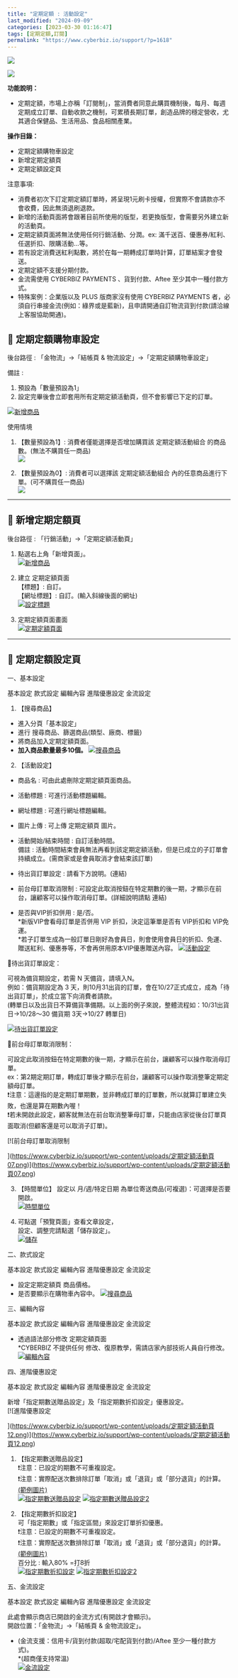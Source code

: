 ```yaml
---
title: "定期定額 : 活動設定"
last_modified: "2024-09-09"
categories: [2023-03-30 01:16:47]
tags: [定期定額,訂閱]
permalink: "https://www.cyberbiz.io/support/?p=1618"
---
```


![](https://www.cyberbiz.io/support/wp-content/uploads/適用站別.png)

[![](https://www.cyberbiz.io/support/wp-content/uploads/台灣站.png)](https://www.cyberbiz.io/support/?page_id=2490)

**功能說明：**  

* 定期定額，市場上亦稱「訂閱制」，當消費者同意此購買機制後，每月、每週定期成立訂單、自動收款之機制，可累積長期訂單，創造品牌的穩定營收，尤其適合保健品、生活用品、食品相關產業。 

**操作目錄：**

* 定期定額購物車設定
* 新增定期定額頁
* 定期定額設定頁

注意事項:  

* 消費者初次下訂定期定額訂單時，將呈現1元刷卡授權，但實際不會請款亦不會收費，因此無須退刷退款。
* 新增的活動頁面將會跟著目前所使用的版型，若更換版型，會需要另外建立新的活動頁。
* 定期定額頁面將無法使用任何行銷活動、分潤。ex: 滿千送百、優惠券/紅利、任選折扣、限購活動…等。 
* 若有設定消費送紅利點數，將於在每一期轉成訂單時計算，訂單結案才會發送。
* 定期定額不支援分期付款。
* 金流需使用 CYBERBIZ PAYMENTS 、貨到付款、Aftee 至少其中一種付款方式。
* 特殊案例：企業版以及 PLUS 版商家沒有使用 CYBERBIZ PAYMENTS 者，必須自行串接金流(例如：綠界或是藍新)，且申請開通自訂物流貨到付款(請洽線上客服協助開通)。



## 📌 定期定額購物車設定


後台路徑 : 「金物流」→「結帳頁 & 物流設定」→「定期定額購物車設定」  


備註 :

1. 預設為「數量預設為1」
2. 設定完畢後會立即套用所有定期定額活動頁，但不會影響已下定的訂單。

[![新增商品](https://www.cyberbiz.io/support/wp-content/uploads/定期定額活動頁19.png)](https://www.cyberbiz.io/support/wp-content/uploads/定期定額活動頁19.png)  

使用情境

1. 【數量預設為1】: 消費者僅能選擇是否增加購買該 定期定額活動組合 的商品數。(無法不購買任一商品)  
[![](https://www.cyberbiz.io/support/wp-content/uploads/定期定額活動頁20.png)](https://www.cyberbiz.io/support/wp-content/uploads/定期定額活動頁20.png)



2. 【數量預設為0】: 消費者可以選擇該 定期定額活動組合 內的任意商品進行下單。(可不購買任一商品)  
[![](https://www.cyberbiz.io/support/wp-content/uploads/定期定額活動頁21.png)](https://www.cyberbiz.io/support/wp-content/uploads/定期定額活動頁21.png)



* * *



## 📌 新增定期定額頁


後台路徑 : 「行銷活動」→「定期定額活動頁」  


1. 點選右上角「新增頁面」。  
[![新增商品](https://www.cyberbiz.io/support/wp-content/uploads/定期定額活動頁01.png)](https://www.cyberbiz.io/support/wp-content/uploads/定期定額活動頁01.png)



2. 建立 定期定額頁面  
【標題】: 自訂。  
【網址標題】: 自訂。(輸入斜線後面的網址)  
[![設定標題](https://www.cyberbiz.io/support/wp-content/uploads/定期定額活動頁02.png)](https://www.cyberbiz.io/support/wp-content/uploads/定期定額活動頁02.png)



3. 定期定額頁面畫面  
[![定期定額頁面](https://www.cyberbiz.io/support/wp-content/uploads/定期定額活動頁03.png)](https://www.cyberbiz.io/support/wp-content/uploads/定期定額活動頁03.png)



* * *



## 📌 定期定額設定頁



一、基本設定

基本設定 款式設定 編輯內容 進階優惠設定 金流設定



1. 【搜尋商品】 
* 進入分頁「基本設定」
* 進行 搜尋商品、篩選商品(類型、廠商、標籤)
* 將商品加入定期定額頁面。
* **加入商品數量最多10個。**
[![搜尋商品](https://www.cyberbiz.io/support/wp-content/uploads/定期定額活動頁04.png)](https://www.cyberbiz.io/support/wp-content/uploads/定期定額活動頁04.png)



2. 【活動設定】 
* 商品名 : 可由此處刪除定期定額頁面商品。
* 活動標題 : 可進行活動標題編輯。
* 網址標題 : 可進行網址標題編輯。
* 圖片上傳 : 可上傳 定期定額頁 圖片。
* 活動開始/結束時間 : 自訂活動時間。  
備註 : 活動時間結束會員無法再看到該定期定額活動，但是已成立的子訂單會持續成立。(需商家或是會員取消才會結束該訂單)

* 待出貨訂單設定 : 請看下方說明。(連結)
* 前台母訂單取消限制 : 可設定此取消按鈕在特定期數的後一期，才顯示在前台，讓顧客可以操作取消母訂單。(詳細說明請點 連結)
* 是否與VIP折扣併用 : 是/否。  
*新版VIP會看母訂單是否併用 VIP 折扣，決定這筆單是否有 VIP折扣和 VIP免運。  
*若子訂單生成為一般訂單日剛好為會員日，則會使用會員日的折扣、免運、贈送紅利、優惠券等，不會再併用原本VIP優惠贈送內容。 
[![活動設定](https://www.cyberbiz.io/support/wp-content/uploads/定期定額活動頁05.png)](https://www.cyberbiz.io/support/wp-content/uploads/定期定額活動頁05.png)


📍待出貨訂單設定：  


可視為備貨期設定，若需 N 天備貨，請填入N。  
例如：備貨期設定為 3 天，則10月31出貨的訂單，會在10/27正式成立，成為「待出貨訂單」，於成立當下向消費者請款。  
(轉單日以及出貨日不算備貨準備期。以上面的例子來說，整體流程如：10/31出貨日→10/28～30 備貨期 3天→10/27 轉單日)


[![待出貨訂單設定](https://www.cyberbiz.io/support/wp-content/uploads/定期定額活動頁06.png)](https://www.cyberbiz.io/support/wp-content/uploads/定期定額活動頁06.png)  


📍前台母訂單取消限制：  


可設定此取消按鈕在特定期數的後一期，才顯示在前台，讓顧客可以操作取消母訂單。  
ex：第2期定期訂單，轉成訂單後才顯示在前台，讓顧客可以操作取消整筆定期定額母訂單。  
❗注意：這邊指的是定期訂單期數，並非轉成訂單的訂單數，所以就算訂單建立失敗，也還是算在期數內喔！  
❗若未開啟此設定，顧客就無法在前台取消整筆母訂單，只能由店家從後台訂單頁面取消(但顧客還是可以取消子訂單)。


[![前台母訂單取消限制

](https://www.cyberbiz.io/support/wp-content/uploads/定期定額活動頁07.png)](https://www.cyberbiz.io/support/wp-content/uploads/定期定額活動頁07.png)  


3. 【時間單位】 設定以 月/週/特定日期 為單位寄送商品(可複選)：可選擇是否要開啟。  
[![時間單位](https://www.cyberbiz.io/support/wp-content/uploads/定期定額活動頁08.png)](https://www.cyberbiz.io/support/wp-content/uploads/定期定額活動頁08.png)



4. 可點選「預覽頁面」查看文章設定，   
設定、調整完請點選「儲存設定」。  
[![儲存](https://www.cyberbiz.io/support/wp-content/uploads/定期定額活動頁09.png)](https://www.cyberbiz.io/support/wp-content/uploads/定期定額活動頁09.png)




二、款式設定

基本設定 款式設定 編輯內容 進階優惠設定 金流設定



* 設定定期定額頁 商品價格。
* 是否要顯示在購物車內容中。
[![搜尋商品](https://www.cyberbiz.io/support/wp-content/uploads/定期定額活動頁10.png)](https://www.cyberbiz.io/support/wp-content/uploads/定期定額活動頁10.png)  


三、編輯內容

基本設定 款式設定 編輯內容 進階優惠設定 金流設定



* 透過語法部分修改 定期定額頁面  
*CYBERBIZ 不提供任何 修改、復原教學，需請店家內部技術人員自行修改。 
[![編輯內容](https://www.cyberbiz.io/support/wp-content/uploads/定期定額活動頁11.png)](https://www.cyberbiz.io/support/wp-content/uploads/定期定額活動頁11.png)  


四、進階優惠設定

基本設定 款式設定 編輯內容 進階優惠設定 金流設定


新增「指定期數送贈品設定」及「指定期數折扣設定」優惠設定。  
[![進階優惠設定

](https://www.cyberbiz.io/support/wp-content/uploads/定期定額活動頁12.png)](https://www.cyberbiz.io/support/wp-content/uploads/定期定額活動頁12.png)  


1. 【指定期數送贈品設定】  
❗注意：已設定的期數不可重複設定。  
❗注意：實際配送次數排除訂單「取消」或「退貨」或「部分退貨」的計算。[(範例圖片)](https://www.cyberbiz.io/support/wp-content/uploads/定期定額活動頁18.png)  
[![指定期數送贈品設定](https://www.cyberbiz.io/support/wp-content/uploads/定期定額活動頁13.png)](https://www.cyberbiz.io/support/wp-content/uploads/定期定額活動頁13.png)
[![指定期數送贈品設定2](https://www.cyberbiz.io/support/wp-content/uploads/定期定額活動頁14.png)](https://www.cyberbiz.io/support/wp-content/uploads/定期定額活動頁14.png)



2. 【指定期數折扣設定】  
可「指定期數」或「指定區間」來設定訂單折扣優惠。  
❗注意：已設定的期數不可重複設定。  
❗注意：實際配送次數排除訂單「取消」或「退貨」或「部分退貨」的計算。[(範例圖片)](https://www.cyberbiz.io/support/wp-content/uploads/定期定額活動頁18.png)  
百分比 : 輸入80% =打8折  
[![指定期數折扣設定](https://www.cyberbiz.io/support/wp-content/uploads/定期定額活動頁15.png)](https://www.cyberbiz.io/support/wp-content/uploads/定期定額活動頁15.png)
[![指定期數折扣設定2](https://www.cyberbiz.io/support/wp-content/uploads/定期定額活動頁16.png)](https://www.cyberbiz.io/support/wp-content/uploads/定期定額活動頁16.png)



五、金流設定

基本設定 款式設定 編輯內容 進階優惠設定 金流設定


此處會顯示商店已開啟的金流方式(有開啟才會顯示)。  
開啟位置：「金物流」→「結帳頁 & 金物流設定」。  
* (金流支援：信用卡/貨到付款(超取/宅配貨到付款)/Aftee 至少一種付款方式)。  
*(超商僅支持常溫)  
[![金流設定](https://www.cyberbiz.io/support/wp-content/uploads/定期定額金流設定-1024x528.jpg)](https://www.cyberbiz.io/support/wp-content/uploads/定期定額金流設定-1024x528.jpg)  



